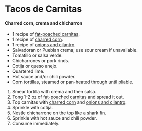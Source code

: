 # Tacos de Carnitas
#### Charred corn, crema and chicharron

* 1 recipe of [fat-poached carnitas](..//base_layers/fat_poached_carnitas.md).
* 1 recipe of [charred corn](..//condiments/charred_corn.md).
* 1 recipe of [onions and cilantro](..//condiments/onions_and_cilantro.md).
* Salvadoran or Pueblan crema; use sour cream if unavailable.
* Tomatillo or salsa verde.
* Chicharrones or pork rinds.
* Cotija or queso anejo.
* Quartered lime.
* Hot sauce and/or chili powder.
* Corn tortillas, steamed or pan-heated through until pliable.

1. Smear tortilla with crema and then salsa.
2. Tong 1-2 oz of  [fat-poached carnitas](..//base_layers/fat_poached_carnitas.md) and spread it out.
3. Top carnitas with [charred corn](..//condiments/charred_corn.md) and [onions and cilantro](..//condiments/onions_and_cilantro.md).
4. Sprinkle with cotija.
5. Nestle chicharrone on the top like a shark fin.
6. Sprinkle with hot sauce and chili powder.
7. Consume immediately.
